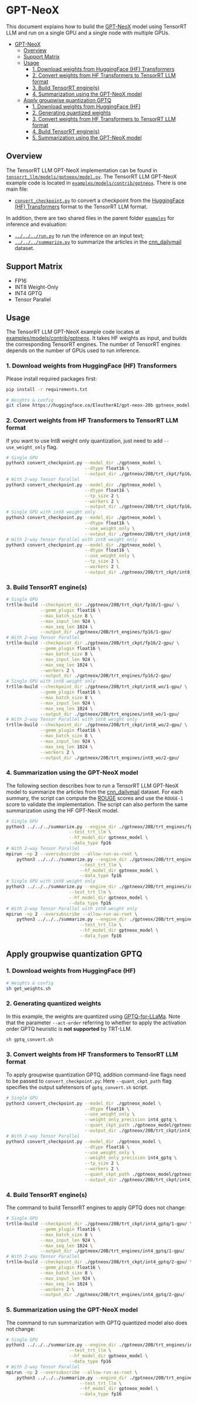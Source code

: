 # GPT-NeoX

This document explains how to build the [GPT-NeoX](https://huggingface.co/EleutherAI/gpt-neox-20b) model using TensorRT LLM and run on a single GPU and a single node with
multiple GPUs.

- [GPT-NeoX](#gpt-neox)
  - [Overview](#overview)
  - [Support Matrix](#support-matrix)
  - [Usage](#usage)
    - [1. Download weights from HuggingFace (HF) Transformers](#1-download-weights-from-huggingface-hf-transformers)
    - [2. Convert weights from HF Transformers to TensorRT LLM format](#2-convert-weights-from-hf-transformers-to-tensorrt-llm-format)
    - [3. Build TensorRT engine(s)](#3-build-tensorrt-engines)
    - [4. Summarization using the GPT-NeoX model](#4-summarization-using-the-gpt-neox-model)
  - [Apply groupwise quantization GPTQ](#apply-groupwise-quantization-gptq)
    - [1. Download weights from HuggingFace (HF)](#1-download-weights-from-huggingface-hf)
    - [2. Generating quantized weights](#2-generating-quantized-weights)
    - [3. Convert weights from HF Transformers to TensorRT LLM format](#3-convert-weights-from-hf-transformers-to-tensorrt-llm-format)
    - [4. Build TensorRT engine(s)](#4-build-tensorrt-engines)
    - [5. Summarization using the GPT-NeoX model](#5-summarization-using-the-gpt-neox-model)

## Overview

The TensorRT LLM GPT-NeoX implementation can be found in [`tensorrt_llm/models/gptneox/model.py`](../../tensorrt_llm/models/gptneox/model.py). The TensorRT LLM GPT-NeoX example code is located in [`examples/models/contrib/gptneox`](./). There is one main file:

* [`convert_checkpoint.py`](./convert_checkpoint.py) to convert a checkpoint from the [HuggingFace (HF) Transformers](https://github.com/huggingface/transformers) format to the TensorRT LLM format.

In addition, there are two shared files in the parent folder [`examples`](../../../) for inference and evaluation:

* [`../../../run.py`](../../../run.py) to run the inference on an input text;
* [`../../../summarize.py`](../../../summarize.py) to summarize the articles in the [cnn_dailymail](https://huggingface.co/datasets/abisee/cnn_dailymail) dataset.

## Support Matrix
  * FP16
  * INT8 Weight-Only
  * INT4 GPTQ
  * Tensor Parallel

## Usage

The TensorRT LLM GPT-NeoX example code locates at [examples/models/contrib/gptneox](./). It takes HF weights as input, and builds the corresponding TensorRT engines. The number of TensorRT engines depends on the number of GPUs used to run inference.

### 1. Download weights from HuggingFace (HF) Transformers

Please install required packages first:

```bash
pip install -r requirements.txt
```

```bash
# Weights & config
git clone https://huggingface.co/EleutherAI/gpt-neox-20b gptneox_model
```

### 2. Convert weights from HF Transformers to TensorRT LLM format

If you want to use Int8 weight only quantization, just need to add `--use_weight_only` flag.

```bash
# Single GPU
python3 convert_checkpoint.py --model_dir ./gptneox_model \
                              --dtype float16 \
                              --output_dir ./gptneox/20B/trt_ckpt/fp16/1-gpu/
# With 2-way Tensor Parallel
python3 convert_checkpoint.py --model_dir ./gptneox_model \
                              --dtype float16 \
                              --tp_size 2 \
                              --workers 2 \
                              --output_dir ./gptneox/20B/trt_ckpt/fp16/2-gpu/
# Single GPU with int8 weight only
python3 convert_checkpoint.py --model_dir ./gptneox_model \
                              --dtype float16 \
                              --use_weight_only \
                              --output_dir ./gptneox/20B/trt_ckpt/int8_wo/1-gpu/
# With 2-way Tensor Parallel with int8 weight only
python3 convert_checkpoint.py --model_dir ./gptneox_model \
                              --dtype float16 \
                              --use_weight_only \
                              --tp_size 2 \
                              --workers 2 \
                              --output_dir ./gptneox/20B/trt_ckpt/int8_wo/2-gpu/
```

### 3. Build TensorRT engine(s)
```bash
# Single GPU
trtllm-build --checkpoint_dir ./gptneox/20B/trt_ckpt/fp16/1-gpu/ \
             --gemm_plugin float16 \
             --max_batch_size 8 \
             --max_input_len 924 \
             --max_seq_len 1024 \
             --output_dir ./gptneox/20B/trt_engines/fp16/1-gpu/
# With 2-way Tensor Parallel
trtllm-build --checkpoint_dir ./gptneox/20B/trt_ckpt/fp16/2-gpu/ \
             --gemm_plugin float16 \
             --max_batch_size 8 \
             --max_input_len 924 \
             --max_seq_len 1024 \
             --workers 2 \
             --output_dir ./gptneox/20B/trt_engines/fp16/2-gpu/
# Single GPU with int8 weight only
trtllm-build --checkpoint_dir ./gptneox/20B/trt_ckpt/int8_wo/1-gpu/ \
             --gemm_plugin float16 \
             --max_batch_size 8 \
             --max_input_len 924 \
             --max_seq_len 1024 \
             --output_dir ./gptneox/20B/trt_engines/int8_wo/1-gpu/
# With 2-way Tensor Parallel with int8 weight only
trtllm-build --checkpoint_dir ./gptneox/20B/trt_ckpt/int8_wo/2-gpu/ \
             --gemm_plugin float16 \
             --max_batch_size 8 \
             --max_input_len 924 \
             --max_seq_len 1024 \
             --workers 2 \
             --output_dir ./gptneox/20B/trt_engines/int8_wo/2-gpu/
```

### 4. Summarization using the GPT-NeoX model

The following section describes how to run a TensorRT LLM GPT-NeoX model to summarize the articles from the
[cnn_dailymail](https://huggingface.co/datasets/abisee/cnn_dailymail) dataset. For each summary, the script can compute the
[ROUGE](https://en.wikipedia.org/wiki/ROUGE_(metric)) scores and use the `ROUGE-1` score to validate the implementation.
The script can also perform the same summarization using the HF GPT-NeoX model.

```bash
# Single GPU
python3 ../../../summarize.py --engine_dir ./gptneox/20B/trt_engines/fp16/1-gpu/ \
                        --test_trt_llm \
                        --hf_model_dir gptneox_model \
                        --data_type fp16
# With 2-way Tensor Parallel
mpirun -np 2 --oversubscribe --allow-run-as-root \
    python3 ../../../summarize.py --engine_dir ./gptneox/20B/trt_engines/fp16/2-gpu/ \
                            --test_trt_llm \
                            --hf_model_dir gptneox_model \
                            --data_type fp16
# Single GPU with int8 weight only
python3 ../../../summarize.py --engine_dir ./gptneox/20B/trt_engines/int8_wo/1-gpu/ \
                        --test_trt_llm \
                        --hf_model_dir gptneox_model \
                        --data_type fp16
# With 2-way Tensor Parallel with int8 weight only
mpirun -np 2 --oversubscribe --allow-run-as-root \
    python3 ../../../summarize.py --engine_dir ./gptneox/20B/trt_engines/int8_wo/2-gpu/ \
                            --test_trt_llm \
                            --hf_model_dir gptneox_model \
                            --data_type fp16
```

## Apply groupwise quantization GPTQ

### 1. Download weights from HuggingFace (HF)

```bash
# Weights & config
sh get_weights.sh
```

### 2. Generating quantized weights

In this example, the weights are quantized using [GPTQ-for-LLaMa](https://github.com/qwopqwop200/GPTQ-for-LLaMa). Note that the parameter `--act-order` referring to whether to apply the activation order GPTQ heuristic is **not supported** by TRT-LLM.

```bash
sh gptq_convert.sh
```

### 3. Convert weights from HF Transformers to TensorRT LLM format

To apply groupwise quantization GPTQ, addition command-line flags need to be passed to `convert_checkpoint.py`:
Here `--quant_ckpt_path` flag specifies the output safetensors of `gptq_convert.sh` script.

```bash
# Single GPU
python3 convert_checkpoint.py --model_dir ./gptneox_model \
                              --dtype float16 \
                              --use_weight_only \
                              --weight_only_precision int4_gptq \
                              --quant_ckpt_path ./gptneox_model/gptneox-20b-4bit-gs128.safetensors \
                              --output_dir ./gptneox/20B/trt_ckpt/int4_gptq/1-gpu/
# With 2-way Tensor Parallel
python3 convert_checkpoint.py --model_dir ./gptneox_model \
                              --dtype float16 \
                              --use_weight_only \
                              --weight_only_precision int4_gptq \
                              --tp_size 2 \
                              --workers 2 \
                              --quant_ckpt_path ./gptneox_model/gptneox-20b-4bit-gs128.safetensors \
                              --output_dir ./gptneox/20B/trt_ckpt/int4_gptq/2-gpu/
```

### 4. Build TensorRT engine(s)

The command to build TensorRT engines to apply GPTQ does not change:

```bash
# Single GPU
trtllm-build --checkpoint_dir ./gptneox/20B/trt_ckpt/int4_gptq/1-gpu/ \
             --gemm_plugin float16 \
             --max_batch_size 8 \
             --max_input_len 924 \
             --max_seq_len 1024 \
             --output_dir ./gptneox/20B/trt_engines/int4_gptq/1-gpu/
# With 2-way Tensor Parallel
trtllm-build --checkpoint_dir ./gptneox/20B/trt_ckpt/int4_gptq/2-gpu/ \
             --gemm_plugin float16 \
             --max_batch_size 8 \
             --max_input_len 924 \
             --max_seq_len 1024 \
             --workers 2 \
             --output_dir ./gptneox/20B/trt_engines/int4_gptq/2-gpu/
```

### 5. Summarization using the GPT-NeoX model

The command to run summarization with GPTQ quantized model also does not change:

```bash
# Single GPU
python3 ../../../summarize.py --engine_dir ./gptneox/20B/trt_engines/int4_gptq/1-gpu/ \
                        --test_trt_llm \
                        --hf_model_dir gptneox_model \
                        --data_type fp16
# With 2-way Tensor Parallel
mpirun -np 2 --oversubscribe --allow-run-as-root \
    python3 ../../../summarize.py --engine_dir ./gptneox/20B/trt_engines/int4_gptq/2-gpu/ \
                            --test_trt_llm \
                            --hf_model_dir gptneox_model \
                            --data_type fp16
```

